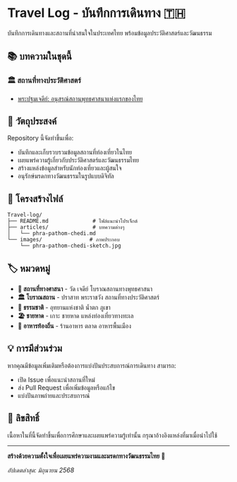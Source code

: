 # Travel Log - บันทึกการเดินทาง 🇹🇭

บันทึกการเดินทางและสถานที่น่าสนใจในประเทศไทย พร้อมข้อมูลประวัติศาสตร์และวัฒนธรรม

## 📚 บทความในชุดนี้

### 🏛️ สถานที่ทางประวัติศาสตร์
- [พระปฐมเจดีย์: อนุสรณ์สถานพุทธศาสนาแห่งแรกของไทย](./articles/phra-pathom-chedi.md)

## 🎯 วัตถุประสงค์

Repository นี้จัดทำขึ้นเพื่อ:
- บันทึกและเก็บรวบรวมข้อมูลสถานที่ท่องเที่ยวในไทย
- เผยแพร่ความรู้เกี่ยวกับประวัติศาสตร์และวัฒนธรรมไทย
- สร้างแหล่งข้อมูลสำหรับนักท่องเที่ยวและผู้สนใจ
- อนุรักษ์มรดกทางวัฒนธรรมในรูปแบบดิจิทัล

## 📝 โครงสร้างไฟล์

```
Travel-log/
├── README.md              # ไฟล์แนะนำโปรเจ็กต์
├── articles/              # บทความต่างๆ
│   └── phra-pathom-chedi.md
└── images/               # ภาพประกอบ
    └── phra-pathom-chedi-sketch.jpg
```

## 🏷️ หมวดหมู่

- **📿 สถานที่ทางศาสนา** - วัด เจดีย์ โบราณสถานทางพุทธศาสนา
- **🏛️ โบราณสถาน** - ปราสาท พระราชวัง สถานที่ทางประวัติศาสตร์
- **🌿 ธรรมชาติ** - อุทยานแห่งชาติ น้ำตก ภูเขา
- **🏖️ ชายหาด** - เกาะ ชายหาด แหล่งท่องเที่ยวทางทะเล
- **🍜 อาหารท้องถิ่น** - ร้านอาหาร ตลาด อาหารพื้นเมือง

## 💡 การมีส่วนร่วม

หากคุณมีข้อมูลเพิ่มเติมหรือต้องการแบ่งปันประสบการณ์การเดินทาง สามารถ:
- เปิด Issue เพื่อแนะนำสถานที่ใหม่
- ส่ง Pull Request เพื่อเพิ่มข้อมูลหรือแก้ไข
- แบ่งปันภาพถ่ายและประสบการณ์

## 📄 ลิขสิทธิ์

เนื้อหาในที่นี้จัดทำขึ้นเพื่อการศึกษาและเผยแพร่ความรู้เท่านั้น กรุณาอ้างอิงแหล่งที่มาเมื่อนำไปใช้

---

**สร้างด้วยความตั้งใจเพื่อเผยแพร่ความงามและมรดกทางวัฒนธรรมไทย** 🙏

*อัปเดตล่าสุด: มิถุนายน 2568*